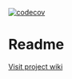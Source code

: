 [![codecov](https://codecov.io/gh/abenevaut/opensource/branch/master/graph/badge.svg?token=2WGIJNPJZK)](https://codecov.io/gh/abenevaut/opensource)

# Readme
[Visit project wiki](https://github.com/abenevaut/opensource/wiki)
